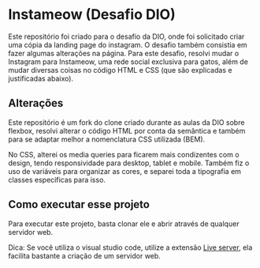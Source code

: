 # Instameow (Desafio DIO)

Este repositório foi criado para o desafio da DIO, onde foi solicitado criar uma cópia da landing page do instagram. O desafio também consistia em fazer algumas alterações na página. Para este desafio, resolvi mudar o Instagram para Instameow, uma rede social exclusiva para gatos, além de mudar diversas coisas no código HTML e CSS (que são explicadas e justificadas abaixo).

## Alterações

Este repositório é um fork do clone criado durante as aulas da DIO sobre flexbox, resolvi alterar o código HTML por conta da semântica e também para se adaptar melhor a nomenclatura CSS utilizada (BEM).

No CSS, alterei os media queries para ficarem mais condizentes com o design, tendo responsividade para desktop, tablet e mobile. Também fiz o uso de variáveis para organizar as cores, e separei toda a tipografia em classes específicas para isso.

## Como executar esse projeto

Para executar este projeto, basta clonar ele e abrir através de qualquer servidor web.

Dica: Se você utiliza o visual studio code, utilize a extensão [Live server](https://marketplace.visualstudio.com/items?itemName=ritwickdey.LiveServer), ela facilita bastante a criação de um servidor web.